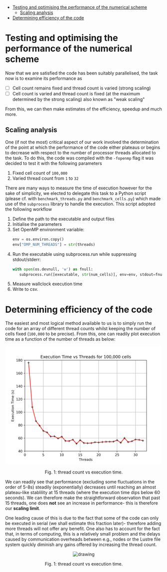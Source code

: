 - [Testing and optimising the performance of the numerical scheme](#testing-and-optimising-the-performance-of-the-numerical-scheme)
  - [Scaling analysis](#scaling-analysis)
- [Determining efficiency of the code](#determining-efficiency-of-the-code)

# Testing and optimising the performance of the numerical scheme

Now that we are satisfied the code has been suitably parallelised, the task now is to examine its performance as 

- [ ] Cell count remains fixed and thread count is varied (strong scaling)
- [ ] Cell count is varied and thread count is fixed (at the maximum determined by the strong scaling) also known as "weak scaling"

From this, we can then make estimates of the efficiency, speedup and much more. 

## Scaling analysis

One (if not the most) critical aspect of our work involved the determination of the point at which the performance of the code either plateaus or begins to decrease with respect to the number of processor threads allocated to the task. To do this, the code was compiled with the `-fopenmp` flag it was decided to test it with the following parameters 

1. Fixed cell count of `100,000`
2. Varied thread count from `1` to `32`

There are many ways to measure the time of execution however for the sake of simplicity, we elected to delegate this task to a Python script (please cf. with `benchmark_threads.py` and `benchmark_cells.py`) which made use of the `subprocess` library to handle the execution. This script adopted the following workflow 

1. Define the path to the executable and output files
2. Initialise the parameters 
3. Set OpenMP environment variable:
   ```python
   env = os.environ.copy()
   env["OMP_NUM_THREADS"] = str(threads)
   ```
4. Run the executable using subprocess.run while suppressing stdout/stderr:
   ```python
   with open(os.devnull, 'w') as fnull:
      subprocess.run([executable, str(num_cells)], env=env, stdout=fnull, stderr=fnull)
   ```
5. Measure wallclock execution time
6. Write to csv.

# Determining efficiency of the code

The easiest and most logical method available to us is to simply run the code for an array of different thread counts whilst keeping the number of cells fixed (`100,000` to be precise). From this, one can readily plot execution time as a function of the number of threads as below:

<p align="center">
<img src="img/plot100kcellsvarthreads.png" alt="drawing" style="width:640px;centered"/>
<center>Fig. 1: thread count vs execution time. </center>


We can readily see that performance (excluding some fluctuations in the order of 5-8s) steadily (exponentially) decreases until reaching an almost plateau-like stablility at 15 threads (where the execution time dips below 60 seconds). We can therefore make the straightforward observation that past 15 threads, one does **not** see an increase in performance- this is therefore our **scaling limit**. 

One leading cause of this is due to the fact that some of the code can only be executed in serial (we shall estimate this fraction later)- therefore adding more threads will not offer any benefit. One also has to account for the fact that, in terms of computing, this is a relatively small problem and the delays caused by communication overheads between e.g., nodes or the Lustre file system quickly diminish any gains offered by increasing the thread count. 

<p align="center">
<img src="../img/plot100kcellsefficiency.png" alt="drawing" style="width:640px;centered"/>
<center>Fig. 1: thread count vs execution time. </center>


<!-- # Performance Analysis Plan for Sod Shock Tube Solver

>[!important]
> Keep within the bounds of the objective
> > *Explore performance with varying thread counts and varying problem sizes (within the bounds of compute available to you, if that is only e.g. two or four CPU cores that is not a problem).*


## Objective

To quantify the impact of OpenMP parallelisation on the solver’s performance, verify correctness of parallel implementation, and assess numerical stability with respect to timestep control.



## Step 1: Serial vs Parallel Execution (50k cells)

**Purpose:** Verify correctness of parallelisation and quantify speed-up.

**Procedure:**

1. Set up two runs with `nel = 50,000` cells:

   * **Serial run:** Compile without `-fopenmp` or set `OMP_NUM_THREADS=1`.
   * **Parallel run:** Compile with OpenMP (`-fopenmp`) and set `OMP_NUM_THREADS=8`.
2. Record wall-clock runtime using `omp_get_wtime()` or Python wrapper.
3. Output cell density profiles from both runs.
4. **Compare solutions:** Plot density vs position (`x`) to ensure parallelisation did not alter results.

**Expected outcome:**

* Parallel run should be faster (ideally ~4–6× speed-up on 8 threads).
* Density profiles must be numerically identical within floating-point tolerance.



## Step 2: Scaling and Stability Study

**Purpose:** Measure performance scaling with thread count and observe timestep behaviour.

**Procedure:**

1. Select a fixed problem size (e.g., 50k cells).
2. Run simulations with different thread counts: `1, 2, 4, 8, 16`.
3. Record:

   * Wall-clock execution time
   * Minimum CFL timestep (`min_cfl`) per run
   * Thread count used
4. **Analysis:**

   * Plot execution time vs thread count (strong scaling)
   * Observe how timestep adapts with different parallel configurations
   * complexity? 

**Expected outcome:**

* Near-linear scaling for the most parallelisable loops.
* Serial sections (corrector step) will limit speed-up at higher threads.
* CFL-adapted timestep will remain stable across parallel runs.



## Step 3: Performance vs Numerical Stability

**Purpose:** Demonstrate that parallelisation does not compromise solver stability.

**Procedure:**

1. Monitor timestep (`dt`) evolution during the simulation.
2. Ensure that the CFL condition is respected throughout.
3. Cross-check with serial run: timestep values should be comparable.

**Expected outcome:**

* Parallelisation accelerates computation without affecting timestep selection or numerical correctness.
* No CFL violations or instabilities should occur.



## Step 4: Deliverables

1. CSV file logging:

   * Thread count
   * Execution time (is `time.perf_counter()` correct?)
   * Explain workflow
2. Plots:

   * Density profile comparison (Serial vs Parallel)
   * Execution time vs thread count (scaling curve)
   * Optional: timestep evolution vs simulation time
   * Amdahl’s Law over the top I think? $Speedup = t_1/t_{cpumax}$
     * Linear regression? 


15 threads 

cell count:

100
500
750
1000
2000
5000
10000
25000
50000
75000
100000
125000

try to test weak scaling
 -->
